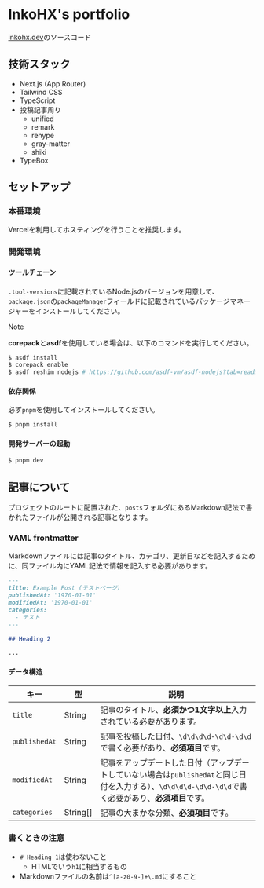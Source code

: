 # InkoHX's portfolio

[inkohx.dev](https://inkohx.dev)のソースコード

## 技術スタック

- Next.js (App Router)
- Tailwind CSS
- TypeScript
- 投稿記事周り
  - unified
  - remark
  - rehype
  - gray-matter
  - shiki
- TypeBox

## セットアップ

### 本番環境

Vercelを利用してホスティングを行うことを推奨します。

### 開発環境

#### ツールチェーン

`.tool-versions`に記載されているNode.jsのバージョンを用意して、`package.json`の`packageManager`フィールドに記載されているパッケージマネージャーをインストールしてください。

<!-- prettier-ignore-start -->
> [!NOTE]
> **corepack**と**asdf**を使用している場合は、以下のコマンドを実行してください。
> ```bash
> $ asdf install
> $ corepack enable
> $ asdf reshim nodejs # https://github.com/asdf-vm/asdf-nodejs?tab=readme-ov-file#corepack
> ```
<!-- prettier-ignore-end -->

#### 依存関係

必ず`pnpm`を使用してインストールしてください。

```bash
$ pnpm install
```

#### 開発サーバーの起動

```bash
$ pnpm dev
```

## 記事について

プロジェクトのルートに配置された、`posts`フォルダにあるMarkdown記法で書かれたファイルが公開される記事となります。

### YAML frontmatter

Markdownファイルには記事のタイトル、カテゴリ、更新日などを記入するために、同ファイル内にYAML記法で情報を記入する必要があります。

```markdown
---
title: Example Post (テストページ)
publishedAt: '1970-01-01'
modifiedAt: '1970-01-01'
categories:
  - テスト
---

## Heading 2

...
```

#### データ構造

| キー          | 型       | 説明                                                                                                                                                  |
| ------------- | -------- | ----------------------------------------------------------------------------------------------------------------------------------------------------- |
| `title`       | String   | 記事のタイトル、**必須かつ1文字以上**入力されている必要があります。                                                                                   |
| `publishedAt` | String   | 記事を投稿した日付、`\d\d\d\d-\d\d-\d\d`で書く必要があり、**必須項目**です。                                                                          |
| `modifiedAt`  | String   | 記事をアップデートした日付（アップデートしていない場合は`publishedAt`と同じ日付を入力する）、`\d\d\d\d-\d\d-\d\d`で書く必要があり、**必須項目**です。 |
| `categories`  | String[] | 記事の大まかな分類、**必須項目**です。                                                                                                                |

### 書くときの注意

- `# Heading 1`は使わないこと
  - HTMLでいう`h1`に相当するもの
- Markdownファイルの名前は`^[a-z0-9-]+\.md`にすること
